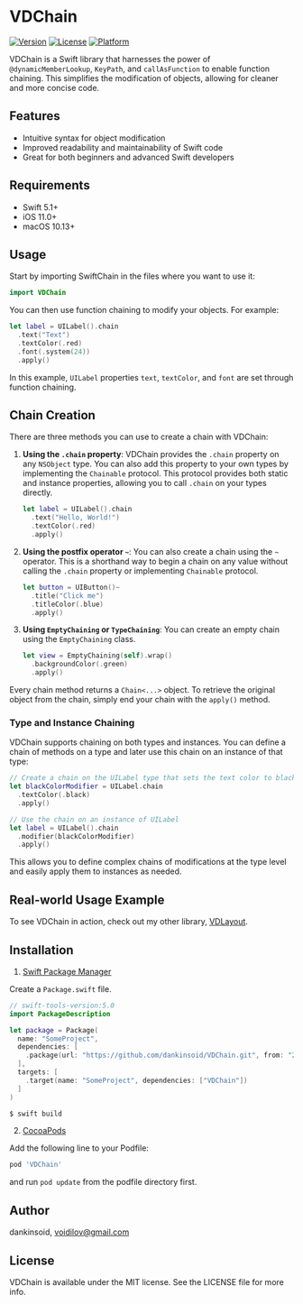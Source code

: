 # VDChain
[![Version](https://img.shields.io/cocoapods/v/VDChain.svg?style=flat)](https://cocoapods.org/pods/VDChain)
[![License](https://img.shields.io/cocoapods/l/VDChain.svg?style=flat)](https://cocoapods.org/pods/VDChain)
[![Platform](https://img.shields.io/cocoapods/p/VDChain.svg?style=flat)](https://cocoapods.org/pods/VDChain)

 VDChain is a Swift library that harnesses the power of `@dynamicMemberLookup`, `KeyPath`, and `callAsFunction` to enable function chaining. This simplifies the modification of objects, allowing for cleaner and more concise code.

## Features

- Intuitive syntax for object modification
- Improved readability and maintainability of Swift code
- Great for both beginners and advanced Swift developers

## Requirements

- Swift 5.1+
- iOS 11.0+
- macOS 10.13+

## Usage

Start by importing SwiftChain in the files where you want to use it:

```swift
import VDChain
```

You can then use function chaining to modify your objects. For example:

```swift
let label = UILabel().chain
  .text("Text")
  .textColor(.red)
  .font(.system(24))
  .apply()
```

In this example, `UILabel` properties `text`, `textColor`, and `font` are set through function chaining.

## Chain Creation

There are three methods you can use to create a chain with VDChain:

1. **Using the `.chain` property**: VDChain provides the `.chain` property on any `NSObject` type. You can also add this property to your own types by implementing the `Chainable` protocol. This protocol provides both static and instance properties, allowing you to call `.chain` on your types directly.

   ```swift
   let label = UILabel().chain
     .text("Hello, World!")
     .textColor(.red)
     .apply()
   ```

2. **Using the postfix operator `~`**: You can also create a chain using the `~` operator. This is a shorthand way to begin a chain on any value without calling the `.chain` property or implementing `Chainable` protocol.

   ```swift
   let button = UIButton()~
     .title("Click me")
     .titleColor(.blue)
     .apply()
   ```

3. **Using `EmptyChaining` or `TypeChaining`**: You can create an empty chain using the `EmptyChaining` class.

   ```swift
   let view = EmptyChaining(self).wrap()
     .backgroundColor(.green)
     .apply()
   ```

Every chain method returns a `Chain<...>` object. To retrieve the original object from the chain, simply end your chain with the `apply()` method.

### Type and Instance Chaining

VDChain supports chaining on both types and instances. You can define a chain of methods on a type and later use this chain on an instance of that type:

```swift
// Create a chain on the UILabel type that sets the text color to black
let blackColorModifier = UILabel.chain
  .textColor(.black)
  .apply()

// Use the chain on an instance of UILabel
let label = UILabel().chain
  .modifier(blackColorModifier)
  .apply()
```

This allows you to define complex chains of modifications at the type level and easily apply them to instances as needed.

## Real-world Usage Example

To see VDChain in action, check out my other library, [VDLayout](https://github.com/dankinsoid/VDLayout).

## Installation
1. [Swift Package Manager](https://github.com/apple/swift-package-manager)

Create a `Package.swift` file.
```swift
// swift-tools-version:5.0
import PackageDescription

let package = Package(
  name: "SomeProject",
  dependencies: [
    .package(url: "https://github.com/dankinsoid/VDChain.git", from: "2.7.1")
  ],
  targets: [
    .target(name: "SomeProject", dependencies: ["VDChain"])
  ]
)
```
```ruby
$ swift build
```

2.  [CocoaPods](https://cocoapods.org)

Add the following line to your Podfile:
```ruby
pod 'VDChain'
```
and run `pod update` from the podfile directory first.

## Author

dankinsoid, voidilov@gmail.com

## License

VDChain is available under the MIT license. See the LICENSE file for more info.

